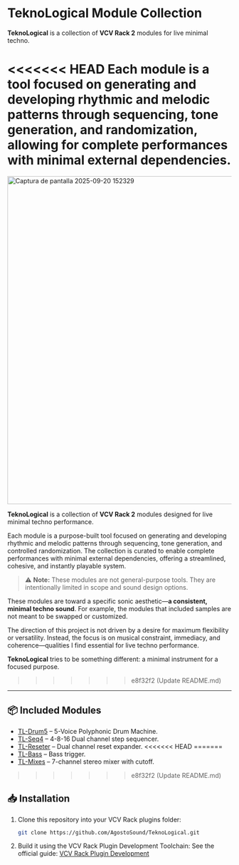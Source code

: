 # TeknoLogical Module Collection

**TeknoLogical** is a collection of **VCV Rack 2** modules for live minimal techno.

<<<<<<< HEAD
Each module is a tool focused on generating and developing rhythmic and melodic patterns through sequencing, tone generation, and randomization, allowing for complete performances with minimal external dependencies.
=======
<img width="1903" height="736" alt="Captura de pantalla 2025-09-20 152329" src="https://github.com/user-attachments/assets/2fc52c79-6d2f-42ea-b83c-bc501c90ce39" />

**TeknoLogical** is a collection of **VCV Rack 2** modules designed for live minimal techno performance.

Each module is a purpose-built tool focused on generating and developing rhythmic and melodic patterns through sequencing, tone generation, and controlled randomization. The collection is curated to enable complete performances with minimal external dependencies, offering a streamlined, cohesive, and instantly playable system.

> ⚠️ **Note:** These modules are not general-purpose tools. They are intentionally limited in scope and sound design options.

These modules are toward a specific sonic aesthetic—**a consistent, minimal techno sound**. For example, the modules that included samples are not meant to be swapped or customized.

The direction of this project is not driven by a desire for maximum flexibility or versatility. Instead, the focus is on musical constraint, immediacy, and coherence—qualities I find essential for live techno performance.

**TeknoLogical** tries to be something different: a minimal instrument for a focused purpose.
>>>>>>> e8f32f2 (Update README.md)

---

## 📦 Included Modules

- [TL-Drum5](docs/TL-Drum5.md) – 5-Voice Polyphonic Drum Machine.
- [TL-Seq4](docs/TL-Seq4.md) – 4-8-16 Dual channel step sequencer.
- [TL-Reseter](docs/TL-Reseter.md) – Dual channel reset expander.
<<<<<<< HEAD
=======
- [TL-Bass](docs/TL-Bass.md) – Bass trigger.
- [TL-Mixes](docs/TL-Mixes.md) – 7-channel stereo mixer with cutoff.
>>>>>>> e8f32f2 (Update README.md)


## 📥 Installation

1. Clone this repository into your VCV Rack plugins folder:
   ```bash
   git clone https://github.com/AgostoSound/TeknoLogical.git
   ```

2. Build it using the VCV Rack Plugin Development Toolchain:
   See the official guide: [VCV Rack Plugin Development](https://vcvrack.com/manual/PluginDevelopmentTutorial)

